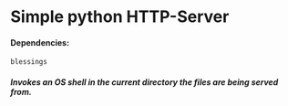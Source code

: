 # Simple python HTTP-Server


#### Dependencies:
`blessings`

##### Invokes an OS shell in the current directory the files are being served from.
